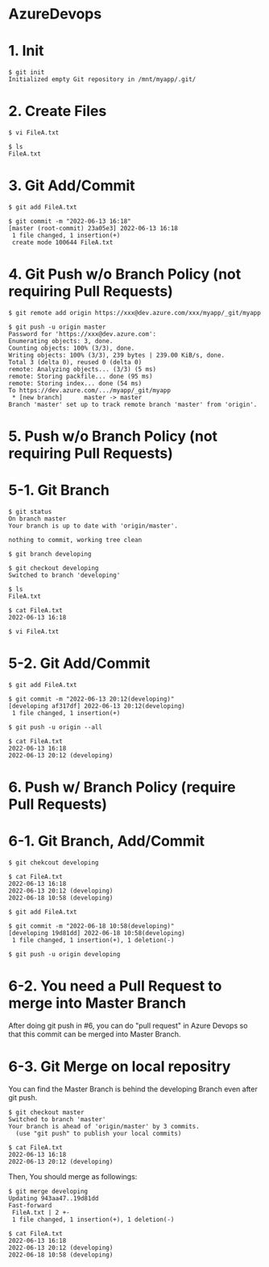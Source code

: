# AzureDevops

# 1. Init
```
$ git init
Initialized empty Git repository in /mnt/myapp/.git/
```

# 2. Create Files
```
$ vi FileA.txt

$ ls
FileA.txt
```

# 3. Git Add/Commit
```
$ git add FileA.txt 

$ git commit -m "2022-06-13 16:18"
[master (root-commit) 23a05e3] 2022-06-13 16:18
 1 file changed, 1 insertion(+)
 create mode 100644 FileA.txt
```
 
# 4. Git Push w/o Branch Policy (not requiring Pull Requests)
```
$ git remote add origin https://xxx@dev.azure.com/xxx/myapp/_git/myapp

$ git push -u origin master
Password for 'https://xxx@dev.azure.com': 
Enumerating objects: 3, done.
Counting objects: 100% (3/3), done.
Writing objects: 100% (3/3), 239 bytes | 239.00 KiB/s, done.
Total 3 (delta 0), reused 0 (delta 0)
remote: Analyzing objects... (3/3) (5 ms)
remote: Storing packfile... done (95 ms)
remote: Storing index... done (54 ms)
To https://dev.azure.com/.../myapp/_git/myapp
 * [new branch]      master -> master
Branch 'master' set up to track remote branch 'master' from 'origin'.
```

# 5. Push w/o Branch Policy (not requiring Pull Requests)
# 5-1. Git Branch
```
$ git status
On branch master
Your branch is up to date with 'origin/master'.

nothing to commit, working tree clean

$ git branch developing

$ git checkout developing
Switched to branch 'developing'

$ ls
FileA.txt

$ cat FileA.txt 
2022-06-13 16:18

$ vi FileA.txt 
```
# 5-2. Git Add/Commit
```
$ git add FileA.txt 

$ git commit -m "2022-06-13 20:12(developing)"
[developing af317df] 2022-06-13 20:12(developing)
 1 file changed, 1 insertion(+)

$ git push -u origin --all
 
$ cat FileA.txt 
2022-06-13 16:18
2022-06-13 20:12 (developing)
```

# 6. Push w/ Branch Policy (require Pull Requests)
# 6-1. Git Branch, Add/Commit
```
$ git chekcout developing

$ cat FileA.txt 
2022-06-13 16:18
2022-06-13 20:12 (developing)
2022-06-18 10:58 (developing)

$ git add FileA.txt 

$ git commit -m "2022-06-18 10:58(developing)"
[developing 19d81dd] 2022-06-18 10:58(developing)
 1 file changed, 1 insertion(+), 1 deletion(-)
 
$ git push -u origin developing
```

# 6-2. You need a Pull Request to merge into Master Branch
After doing git push in #6, you can do "pull request" in Azure Devops so that this commit can be merged into Master Branch.

# 6-3. Git Merge on local repositry
You can find the Master Branch is behind the developing Branch even after git push.
```
$ git checkout master
Switched to branch 'master'
Your branch is ahead of 'origin/master' by 3 commits.
  (use "git push" to publish your local commits)

$ cat FileA.txt 
2022-06-13 16:18
2022-06-13 20:12 (developing)
```

Then, You should merge as followings:
```
$ git merge developing
Updating 943aa47..19d81dd
Fast-forward
 FileA.txt | 2 +-
 1 file changed, 1 insertion(+), 1 deletion(-)

$ cat FileA.txt 
2022-06-13 16:18
2022-06-13 20:12 (developing)
2022-06-18 10:58 (developing)
```

